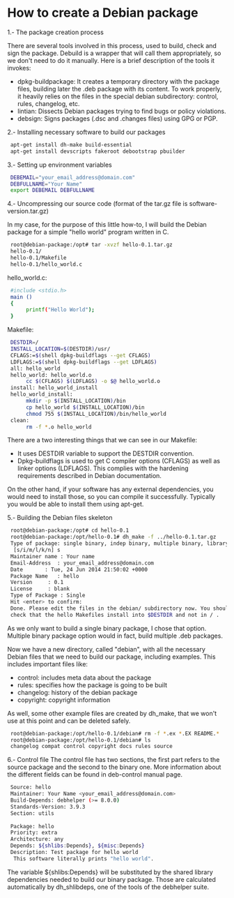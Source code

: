 # How to create a Debian package


1.- The package creation process


There are several tools involved in this process, used to build, check and sign the package. Debuild is a wrapper that will call them appropriately, so we don't need to do it manually. Here is a brief description of the tools it invokes:
* dpkg-buildpackage: It creates a temporary directory with the package files, building later the .deb package with its content. To work properly, it heavily relies on the files in the special debian subdirectory: control, rules, changelog, etc.
* lintian: Dissects Debian packages trying to find bugs or policy violations.
* debsign: Signs packages (.dsc and .changes files) using GPG or PGP.

2.- Installing necessary software to build our packages
```sh 
 apt-get install dh-make build-essential
 apt-get install devscripts fakeroot debootstrap pbuilder
```

3.- Setting up environment variables
```sh
 DEBEMAIL="your_email_address@domain.com"  
 DEBFULLNAME="Your Name"  
 export DEBEMAIL DEBFULLNAME  
```

4.- Uncompressing our source code (format of the tar.gz file is software-version.tar.gz)

In my case, for the purpose of this little how-to, I will build the Debian package for a simple "hello world" program written in C.
```sh
 root@debian-package:/opt# tar -xvzf hello-0.1.tar.gz   
 hello-0.1/  
 hello-0.1/Makefile  
 hello-0.1/hello_world.c
```

hello_world.c:
```sh
 #include <stdio.h>  
 main ()  
 {  
      printf("Hello World");  
 } 
```

Makefile:
```sh
 DESTDIR=/  
 INSTALL_LOCATION=$(DESTDIR)/usr/  
 CFLAGS:=$(shell dpkg-buildflags --get CFLAGS)  
 LDFLAGS:=$(shell dpkg-buildflags --get LDFLAGS)  
 all: hello_world  
 hello_world: hello_world.o  
      cc $(CFLAGS) $(LDFLAGS) -o $@ hello_world.o  
 install: hello_world_install  
 hello_world_install:  
      mkdir -p $(INSTALL_LOCATION)/bin  
      cp hello_world $(INSTALL_LOCATION)/bin  
      chmod 755 $(INSTALL_LOCATION)/bin/hello_world  
 clean:  
      rm -f *.o hello_world   
 ```
 
There are a two interesting things that we can see in our Makefile:
* It uses DESTDIR variable to support the DESTDIR convention. 
* Dpkg-buildflags is used to get C compiler options (CFLAGS) as well as linker options (LDFLAGS). This complies with the hardening requirements described in Debian documentation.

On the other hand, if your software has any external dependencies, you would need to install those, so you can compile it successfully. Typically you would be able to install them using apt-get.

5.- Building the Debian files skeleton
```sh
 root@debian-package:/opt# cd hello-0.1  
 root@debian-package:/opt/hello-0.1# dh_make -f ../hello-0.1.tar.gz   
 Type of package: single binary, indep binary, multiple binary, library, kernel module, kernel patch?  
  [s/i/m/l/k/n] s  
 Maintainer name : Your name
 Email-Address  : your_email_address@domain.com   
 Date       : Tue, 24 Jun 2014 21:50:02 +0000  
 Package Name   : hello  
 Version     : 0.1  
 License     : blank  
 Type of Package : Single  
 Hit <enter> to confirm:   
 Done. Please edit the files in the debian/ subdirectory now. You should also  
 check that the hello Makefiles install into $DESTDIR and not in / . 
```

As we only want to build a single binary package, I chose that option. Multiple binary package option would in fact, build multiple .deb packages.

Now we have a new directory, called "debian", with all the necessary Debian files that we need to build our package, including examples. This includes important files like:
 * control: includes meta data about the package
 * rules: specifies how the package is going to be built
 * changelog: history of the debian package
 * copyright: copyright information

As well, some other example files are created by dh_make, that we won't use at this point and can be deleted safely.

```sh
 root@debian-package:/opt/hello-0.1/debian# rm -f *.ex *.EX README.*  
 root@debian-package:/opt/hello-0.1/debian# ls  
 changelog compat control copyright docs rules source  
```

6.- Control file
The control file has two sections, the first part refers to the source package and the second to the binary one. More information about the different fields can be found in deb-control manual page.
```sh
 Source: hello  
 Maintainer: Your Name <your_email_address@domain.com>   
 Build-Depends: debhelper (>= 8.0.0)   
 Standards-Version: 3.9.3   
 Section: utils
  
 Package: hello  
 Priority: extra  
 Architecture: any   
 Depends: ${shlibs:Depends}, ${misc:Depends}  
 Description: Test package for hello world  
  This software literally prints "hello world".
```

The variable ${shlibs:Depends} will be substituted by the shared library dependencies needed to build our binary package. Those are calculated automatically by dh_shlibdeps, one of the tools of the debhelper suite.